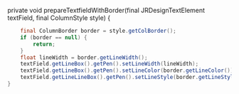 private void prepareTextfieldWithBorder(final JRDesignTextElement textField, final ColumnStyle style) {
```java
    final ColumnBorder border = style.getColBorder();
    if (border == null) {
        return;
    }
    float lineWidth = border.getLineWidth();
    textField.getLineBox().getPen().setLineWidth(lineWidth);
    textField.getLineBox().getPen().setLineColor(border.getLineColor());
    textField.getLineLineBox().getPen().setLineStyle(border.getLineStyle().getLineStyleEnum());
}
```